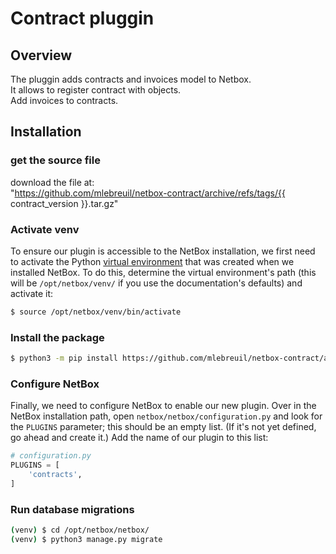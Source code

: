 # Contract pluggin
## Overview
The pluggin adds contracts and invoices model to Netbox.  
It allows to register contract with objects.  
Add invoices to contracts.  

## Installation
### get the source file  
download the file at:  
"https://github.com/mlebreuil/netbox-contract/archive/refs/tags/{{ contract_version }}.tar.gz"   

### Activate venv
To ensure our plugin is accessible to the NetBox installation, we first need to activate the Python [virtual environment](https://docs.python.org/3/library/venv.html) that was created when we installed NetBox. To do this, determine the virtual environment's path (this will be `/opt/netbox/venv/` if you use the documentation's defaults) and activate it:

```bash
$ source /opt/netbox/venv/bin/activate
```

### Install the package 

```bash
$ python3 -m pip install https://github.com/mlebreuil/netbox-contract/archive/refs/tags/v1.0.0.tar.gz
```

### Configure NetBox

Finally, we need to configure NetBox to enable our new plugin. Over in the NetBox installation path, open `netbox/netbox/configuration.py` and look for the `PLUGINS` parameter; this should be an empty list. (If it's not yet defined, go ahead and create it.) Add the name of our plugin to this list:

```python
# configuration.py
PLUGINS = [
    'contracts',
]
```
### Run database migrations

```bash
(venv) $ cd /opt/netbox/netbox/
(venv) $ python3 manage.py migrate
```